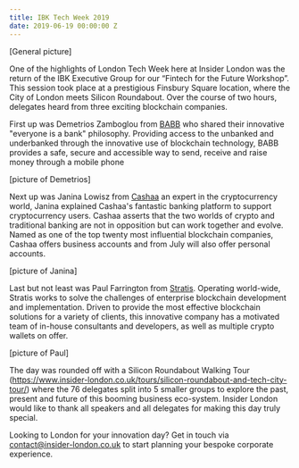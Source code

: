 ```yaml
---
title: IBK Tech Week 2019
date: 2019-06-19 00:00:00 Z
---
```


[General picture]

One of the highlights of London Tech Week here at Insider London was the return of the IBK Executive Group for our “Fintech for the Future Workshop”. This session took place at a prestigious Finsbury Square location, where the City of London meets Silicon Roundabout. Over the course of two hours, delegates heard from three exciting blockchain companies.

First up was Demetrios Zamboglou from [BABB](https://getbabb.com) who shared their innovative "everyone is a bank" philosophy. Providing access to the unbanked and underbanked through the innovative use of blockchain technology, BABB provides a safe, secure and accessible way to send, receive and raise money through a mobile phone

[picture of Demetrios]

Next up was Janina Lowisz from [Cashaa](https://cashaa.com) an expert in the cryptocurrency world, Janina explained Cashaa's fantastic banking platform to support cryptocurrency users. Cashaa asserts that the two worlds of crypto and traditional banking are not in opposition but can work together and evolve. Named as one of the top twenty most influential blockchain companies, Cashaa offers business accounts and from July will also offer personal accounts.

[picture of Janina]

Last but not least was Paul Farrington from [Stratis](https://stratisplatform.com/). Operating world-wide, Stratis works to solve the challenges of enterprise blockchain development and implementation. Driven to provide the most effective blockchain solutions for a variety of clients, this innovative company has a motivated team of in-house consultants and developers, as well as multiple crypto wallets on offer.

[picture of Paul]

The day was rounded off with a Silicon Roundabout Walking Tour (https://www.insider-london.co.uk/tours/silicon-roundabout-and-tech-city-tour/) where the 76 delegates split into 5 smaller groups to explore the past, present and future of this booming business eco-system. Insider London would like to thank all speakers and all delegates for making this day truly special.

Looking to London for your innovation day? Get in touch via contact@insider-london.co.uk to start planning your bespoke corporate experience.
